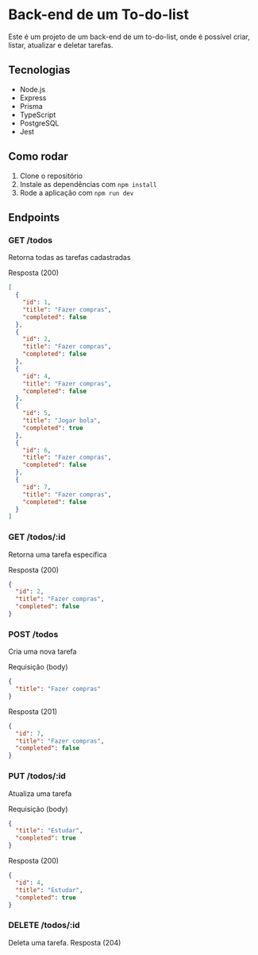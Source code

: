 # Back-end de um To-do-list

Este é um projeto de um back-end de um to-do-list, onde é possível criar, listar, atualizar e deletar tarefas.

## Tecnologias

- Node.js
- Express
- Prisma
- TypeScript
- PostgreSQL
- Jest

## Como rodar

1. Clone o repositório
2. Instale as dependências com `npm install`
3. Rode a aplicação com `npm run dev`

## Endpoints

### GET /todos

Retorna todas as tarefas cadastradas

Resposta (200)

```json
[
  {
    "id": 1,
    "title": "Fazer compras",
    "completed": false
  },
  {
    "id": 2,
    "title": "Fazer compras",
    "completed": false
  },
  {
    "id": 4,
    "title": "Fazer compras",
    "completed": false
  },
  {
    "id": 5,
    "title": "Jogar bola",
    "completed": true
  },
  {
    "id": 6,
    "title": "Fazer compras",
    "completed": false
  },
  {
    "id": 7,
    "title": "Fazer compras",
    "completed": false
  }
]
```

### GET /todos/:id

Retorna uma tarefa específica

Resposta (200)

```json
{
  "id": 2,
  "title": "Fazer compras",
  "completed": false
}
```

### POST /todos

Cria uma nova tarefa

Requisição (body)

```json
{
  "title": "Fazer compras"
}
```

Resposta (201)

```json
{
  "id": 7,
  "title": "Fazer compras",
  "completed": false
}
```

### PUT /todos/:id

Atualiza uma tarefa

Requisição (body)

```json
{
  "title": "Estudar",
  "completed": true
}
```

Resposta (200)

```json
{
  "id": 4,
  "title": "Estudar",
  "completed": true
}
```

### DELETE /todos/:id

Deleta uma tarefa. Resposta (204)
